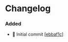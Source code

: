 # Changelog

### Added

- 🎉 Initial commit [[ebbaf1c](https://github.com/christopherkade/lilac-vscode-theme/commit/ebbaf1c898483fde6499cd923a03ec22fcb6877d)]


